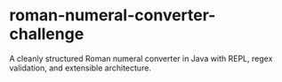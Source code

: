 # roman-numeral-converter-challenge
A cleanly structured Roman numeral converter in Java with REPL, regex validation, and extensible architecture.
